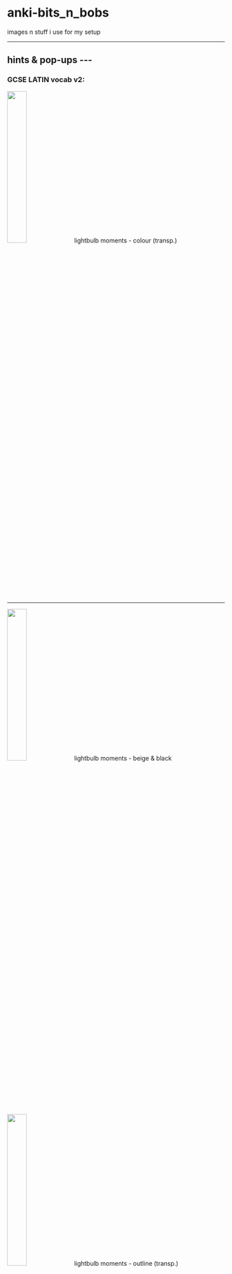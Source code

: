 # anki-bits_n_bobs
images n stuff i use for my setup
<hr>

## hints & pop-ups ---

  ### GCSE LATIN vocab v2:
   <img src="https://github-production-user-asset-6210df.s3.amazonaws.com/88746918/258594955-3bd9c1c7-0b72-463c-8772-d771187b4f06.png" height="30%" width="30%">
       lightbulb moments - colour (transp.)
<hr>
    <img src="https://user-images.githubusercontent.com/88746918/258595252-91406c60-81e6-4244-b199-42b261a8922d.png" height="30%" width="30%">
      lightbulb moments - beige & black
    <img src="https://user-images.githubusercontent.com/88746918/258596048-91e800ce-cbb4-48b6-ab61-9e93adff6610.png" height="30%" width="30%">
      lightbulb moments - outline (transp.)
  
